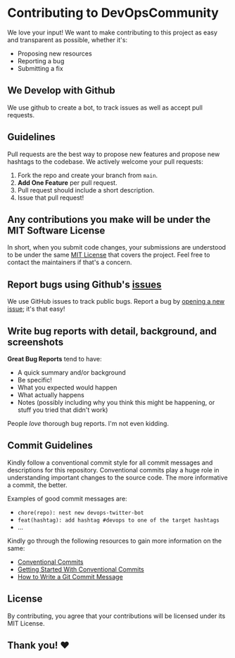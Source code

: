 # Contributing to DevOpsCommunity
We love your input! We want to make contributing to this project as easy and transparent as possible, whether it's:

- Proposing new resources
- Reporting a bug
- Submitting a fix

## We Develop with Github
We use github to create a bot, to track issues as well as accept pull requests.

## Guidelines
Pull requests are the best way to propose new features and propose new hashtags to the codebase. We actively welcome your pull requests:

1. Fork the repo and create your branch from `main`.
2. **Add One Feature** per pull request.
3. Pull request should include a short description. 
4. Issue that pull request!

## Any contributions you make will be under the MIT Software License
In short, when you submit code changes, your submissions are understood to be under the same [MIT License](http://choosealicense.com/licenses/mit/) that covers the project. Feel free to contact the maintainers if that's a concern.

## Report bugs using Github's [issues](https://github.com/rohitg00/devops-twitter-bot/issues)
We use GitHub issues to track public bugs. Report a bug by [opening a new issue](https://github.com/rohitg00/devops-twitter-bot/issues); it's that easy!

## Write bug reports with detail, background, and screenshots

**Great Bug Reports** tend to have:

- A quick summary and/or background
- Be specific!
- What you expected would happen
- What actually happens
- Notes (possibly including why you think this might be happening, or stuff you tried that didn't work)

People *love* thorough bug reports. I'm not even kidding.

## Commit Guidelines

Kindly follow a conventional commit style for all commit messages and descriptions for this repository. Conventional commits play a huge role in understanding important changes to the source code. The more informative a commit, the better.

Examples of good commit messages are:

- `chore(repo): nest new devops-twitter-bot`
- `feat(hashtag): add hashtag #devops to one of the target hashtags`
- ...

Kindly go through the following resources to gain more information on the same:

- [Conventional Commits](https://www.conventionalcommits.org/en/v1.0.0/)
- [Getting Started With Conventional Commits](https://blog.pradumnasaraf.co/getting-started-with-conventional-commits)
- [How to Write a Git Commit Message](https://cbea.ms/git-commit/)

## License
By contributing, you agree that your contributions will be licensed under its MIT License.

## Thank you! ❤️
